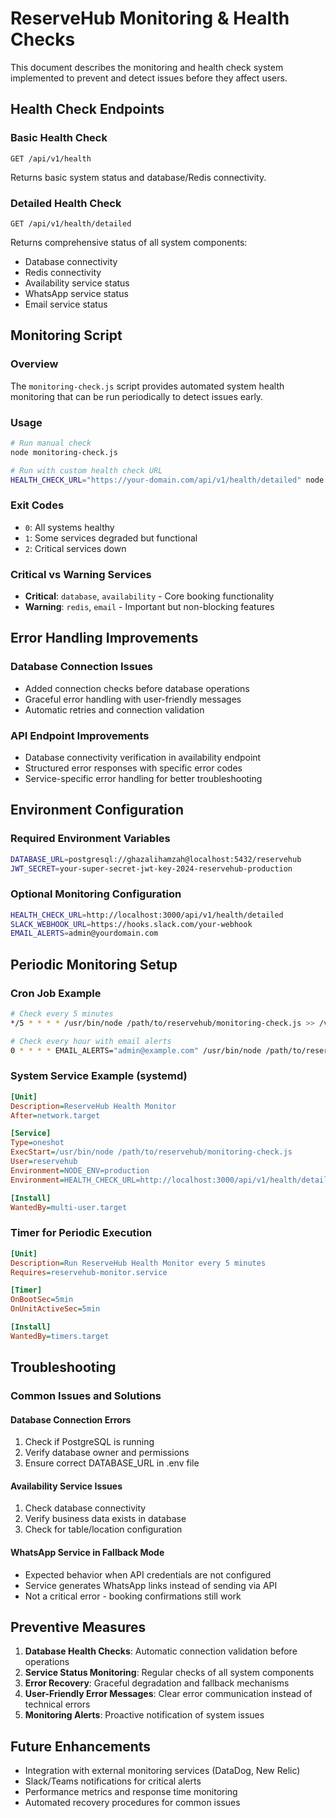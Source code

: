 # ReserveHub Monitoring & Health Checks

This document describes the monitoring and health check system implemented to prevent and detect issues before they affect users.

## Health Check Endpoints

### Basic Health Check
```
GET /api/v1/health
```
Returns basic system status and database/Redis connectivity.

### Detailed Health Check
```
GET /api/v1/health/detailed
```
Returns comprehensive status of all system components:
- Database connectivity
- Redis connectivity  
- Availability service status
- WhatsApp service status
- Email service status

## Monitoring Script

### Overview
The `monitoring-check.js` script provides automated system health monitoring that can be run periodically to detect issues early.

### Usage
```bash
# Run manual check
node monitoring-check.js

# Run with custom health check URL
HEALTH_CHECK_URL="https://your-domain.com/api/v1/health/detailed" node monitoring-check.js
```

### Exit Codes
- `0`: All systems healthy
- `1`: Some services degraded but functional
- `2`: Critical services down

### Critical vs Warning Services
- **Critical**: `database`, `availability` - Core booking functionality
- **Warning**: `redis`, `email` - Important but non-blocking features

## Error Handling Improvements

### Database Connection Issues
- Added connection checks before database operations
- Graceful error handling with user-friendly messages
- Automatic retries and connection validation

### API Endpoint Improvements
- Database connectivity verification in availability endpoint
- Structured error responses with specific error codes
- Service-specific error handling for better troubleshooting

## Environment Configuration

### Required Environment Variables
```bash
DATABASE_URL=postgresql://ghazalihamzah@localhost:5432/reservehub
JWT_SECRET=your-super-secret-jwt-key-2024-reservehub-production
```

### Optional Monitoring Configuration
```bash
HEALTH_CHECK_URL=http://localhost:3000/api/v1/health/detailed
SLACK_WEBHOOK_URL=https://hooks.slack.com/your-webhook
EMAIL_ALERTS=admin@yourdomain.com
```

## Periodic Monitoring Setup

### Cron Job Example
```bash
# Check every 5 minutes
*/5 * * * * /usr/bin/node /path/to/reservehub/monitoring-check.js >> /var/log/reservehub-monitor.log 2>&1

# Check every hour with email alerts
0 * * * * EMAIL_ALERTS="admin@example.com" /usr/bin/node /path/to/reservehub/monitoring-check.js
```

### System Service Example (systemd)
```ini
[Unit]
Description=ReserveHub Health Monitor
After=network.target

[Service]
Type=oneshot
ExecStart=/usr/bin/node /path/to/reservehub/monitoring-check.js
User=reservehub
Environment=NODE_ENV=production
Environment=HEALTH_CHECK_URL=http://localhost:3000/api/v1/health/detailed

[Install]
WantedBy=multi-user.target
```

### Timer for Periodic Execution
```ini
[Unit]
Description=Run ReserveHub Health Monitor every 5 minutes
Requires=reservehub-monitor.service

[Timer]
OnBootSec=5min
OnUnitActiveSec=5min

[Install]
WantedBy=timers.target
```

## Troubleshooting

### Common Issues and Solutions

#### Database Connection Errors
1. Check if PostgreSQL is running
2. Verify database owner and permissions
3. Ensure correct DATABASE_URL in .env file

#### Availability Service Issues
1. Check database connectivity
2. Verify business data exists in database
3. Check for table/location configuration

#### WhatsApp Service in Fallback Mode
- Expected behavior when API credentials are not configured
- Service generates WhatsApp links instead of sending via API
- Not a critical error - booking confirmations still work

## Preventive Measures

1. **Database Health Checks**: Automatic connection validation before operations
2. **Service Status Monitoring**: Regular checks of all system components  
3. **Error Recovery**: Graceful degradation and fallback mechanisms
4. **User-Friendly Error Messages**: Clear error communication instead of technical errors
5. **Monitoring Alerts**: Proactive notification of system issues

## Future Enhancements

- Integration with external monitoring services (DataDog, New Relic)
- Slack/Teams notifications for critical alerts
- Performance metrics and response time monitoring
- Automated recovery procedures for common issues 